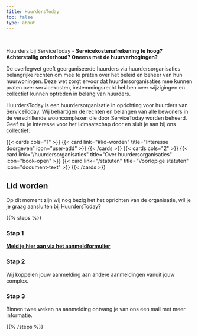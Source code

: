 ```yaml
---
title: HuurdersToday
toc: false
type: about
---
```


<br/>

Huurders bij ServiceToday - **Servicekostenafrekening te hoog? Achterstallig onderhoud? Oneens met de huurverhogingen?**

De overlegwet geeft georganiseerde huurders via huurdersorganisaties belangrijke rechten om mee te praten over het beleid en beheer van hun huurwoningen. Deze wet zorgt ervoor dat huurdersorganisaties mee kunnen praten over servicekosten, instemmingsrecht hebben over wijzigingen en collectief kunnen optreden in belang van huurders.

HuurdersToday is een huurdersorganisatie in oprichting voor huurders van ServiceToday. Wij behartigen de rechten en belangen van alle bewoners in de verschillende wooncomplexen die door ServiceToday worden beheerd. Geef nu je interesse voor het lidmaatschap door en sluit je aan bij ons collectief:

{{< cards cols="1" >}}
  {{< card link="#lid-worden" title="Interesse doorgeven" icon="user-add" >}}
{{< /cards >}}
{{< cards cols="2" >}}
  {{< card link="/huurdersorganisaties" title="Over huurdersorganisaties" icon="book-open" >}}
  {{< card link="/statuten" title="Voorlopige statuten" icon="document-text" >}}
{{< /cards >}}

## Lid worden

Op dit moment zijn wij nog bezig het het oprichten van de organisatie, wil je je graag aansluiten bij HuurdersToday?

{{% steps %}}

### Stap 1

[**Meld je hier aan via het aanmeldformulier**](https://forms.gle/KUpzVuMcNfZFMzA28)

### Stap 2

Wij koppelen jouw aanmelding aan andere aanmeldingen vanuit jouw complex.

### Stap 3

Binnen twee weken na aanmelding ontvang je van ons een mail met meer informatie.

{{% /steps %}}
